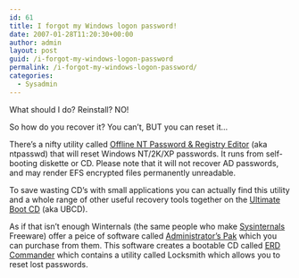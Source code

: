 ```yaml
---
id: 61
title: I forgot my Windows logon password!
date: 2007-01-28T11:20:30+00:00
author: admin
layout: post
guid: /i-forgot-my-windows-logon-password
permalink: /i-forgot-my-windows-logon-password/
categories:
  - Sysadmin
---
```

<p class="lead">
  What should I do? Reinstall? NO!
</p>

So how do you recover it? You can&#8217;t, BUT you can reset it&#8230;

There&#8217;s a nifty utility called [Offline NT Password & Registry Editor](http://home.eunet.no/~pnordahl/ntpasswd/) (aka ntpasswd) that will reset Windows NT/2K/XP passwords. It runs from self-booting diskette or CD. Please note that it will not recover AD passwords, and may render EFS encrypted files permanently unreadable.

To save wasting CD&#8217;s with small applications you can actually find this utility and a whole range of other useful recovery tools together on the [Ultimate Boot CD](http://ubcd.sourceforge.net/) (aka UBCD).

As if that isn&#8217;t enough Winternals (the same people who make [Sysinternals](http://www.sysinternals.com/) Freeware) offer a peice of software called [Administrator&#8217;s Pak](http://www.winternals.com/Products/AdministratorsPak/Default.aspx) which you can purchase from them. This software creates a bootable CD called [ERD Commander](http://www.winternals.com/Products/AdministratorsPak/Default.aspx#erdcommander2005) which contains a utility called Locksmith which allows you to reset lost passwords.
